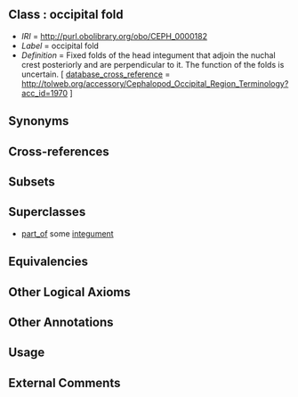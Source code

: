 
## Class : occipital fold

 * *IRI* = http://purl.obolibrary.org/obo/CEPH_0000182
 * *Label* = occipital fold
 * *Definition* = Fixed folds of the head integument that adjoin the nuchal crest posteriorly and are perpendicular to it. The function of the folds is uncertain. [ [database_cross_reference](../../ef/oboInOwl#hasDbXref.md) = http://tolweb.org/accessory/Cephalopod_Occipital_Region_Terminology?acc_id=1970 ]

## Synonyms


## Cross-references


## Subsets


## Superclasses

 * [part_of](../../BFO/50/BFO_0000050.md) some [integument](../../UBERON/99/UBERON_0002199.md)

## Equivalencies


## Other Logical Axioms


## Other Annotations


## Usage


## External Comments

